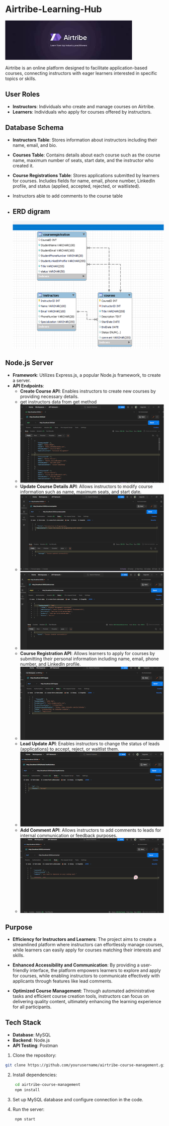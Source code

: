 # Airtribe-Learning-Hub
![Airtribe Platform](https://github.com/anshumanbehera27/Airtribe-Learning-Hub/blob/main/images/Airtribe.jpeg)

Airtribe is an online platform designed to facilitate application-based courses, connecting instructors with eager learners interested in specific topics or skills.

## User Roles

- **Instructors**: Individuals who create and manage courses on Airtribe.
- **Learners**: Individuals who apply for courses offered by instructors.

## Database Schema

- **Instructors Table**: Stores information about instructors including their name, email, and bio.
- **Courses Table**: Contains details about each course such as the course name, maximum number of seats, start date, and the instructor who created it.
- **Course Registrations Table**: Stores applications submitted by learners for courses. Includes fields for name, email, phone number, LinkedIn profile, and status (applied, accepted, rejected, or waitlisted).
- Instructors able to add comments to the course table
- ## ERD digram

  ![ERD digram ](https://github.com/anshumanbehera27/Airtribe-Learning-Hub/blob/main/images/ERDDigram%20.png)

## Node.js Server

- **Framework**: Utilizes Express.js, a popular Node.js framework, to create a server.
- **API Endpoints**:
    - **Create Course API**: Enables instructors to create new courses by providing necessary details.
    - get instructors data from get method 
    -   ![get data](https://github.com/anshumanbehera27/Airtribe-Learning-Hub/blob/main/images/firstOne.png)
    - **Update Course Details API**: Allows instructors to modify course information such as name, maximum seats, and start date.
    -  ![get data](https://github.com/anshumanbehera27/Airtribe-Learning-Hub/blob/main/images/couseUpdateThedata%20.png)
    - ![postdata]( https://github.com/anshumanbehera27/Airtribe-Learning-Hub/blob/main/images/coursePostdata.png)
    - **Course Registration API**: Allows learners to apply for courses by submitting their personal information including name, email, phone number, and LinkedIn profile.
    - ![postdata](https://github.com/anshumanbehera27/Airtribe-Learning-Hub/blob/main/images/applyforCOurse.png)
    - **Lead Update API**: Enables instructors to change the status of leads (applications) to accept, reject, or waitlist them.
    - ![update](https://github.com/anshumanbehera27/Airtribe-Learning-Hub/blob/main/images/instructabletogetUpdate%20the%20Status%20.png)
    - **Add Comment API**: Allows instructors to add comments to leads for internal communication or feedback purposes.
    - ![addcomment](https://github.com/anshumanbehera27/Airtribe-Learning-Hub/blob/main/images/able%20to%20add%20comment%20.png)

## Purpose

- **Efficiency for Instructors and Learners**: The project aims to create a streamlined platform where instructors can effortlessly manage courses, while learners can easily apply for courses matching their interests and skills.

- **Enhanced Accessibility and Communication**: By providing a user-friendly interface, the platform empowers learners to explore and apply for courses, while enabling instructors to communicate effectively with applicants through features like lead comments.

- **Optimized Course Management**: Through automated administrative tasks and efficient course creation tools, instructors can focus on delivering quality content, ultimately enhancing the learning experience for all participants.

## Tech Stack

- **Database**: MySQL
- **Backend**: Node.js
- **API Testing**: Postman

1. Clone the repository:

```bash
git clone https://github.com/yourusername/airtribe-course-management.git
```

2. Install dependencies:
   ```bash
    cd airtribe-course-management
    npm install
   ```
4. Set up MySQL database and configure connection in the code.

5. Run the server:
   ```bash
    npm start
   ```
   

